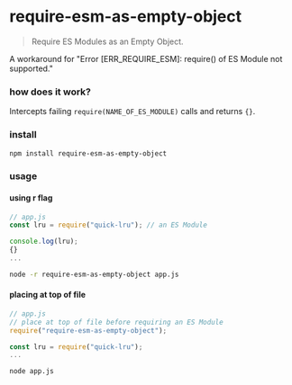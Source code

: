 # require-esm-as-empty-object
> Require ES Modules as an Empty Object.

A workaround for "Error [ERR_REQUIRE_ESM]: require() of ES Module not supported."

### how does it work?
Intercepts failing `require(NAME_OF_ES_MODULE)` calls and returns `{}`.

### install
```bash
npm install require-esm-as-empty-object
```

### usage
#### using r flag
```js
// app.js
const lru = require("quick-lru"); // an ES Module

console.log(lru);
{}
...
```
```bash
node -r require-esm-as-empty-object app.js
```

#### placing at top of file
```js
// app.js
// place at top of file before requiring an ES Module
require("require-esm-as-empty-object");

const lru = require("quick-lru");
...
```
```bash
node app.js
```
